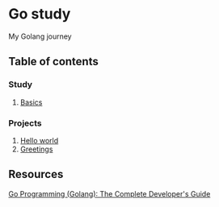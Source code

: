 # Go study

My Golang journey

## Table of contents

### Study

1. [Basics](./study/basics.md)

### Projects

1. [Hello world](./code/hello-world/README.md)
1. [Greetings](./code/greetings/README.md)

## Resources

[Go Programming (Golang): The Complete Developer's Guide](https://www.udemy.com/course/go-programming-golang-the-complete-developers-guide)
